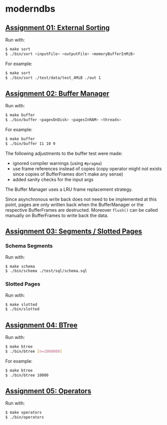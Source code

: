 # moderndbs

## [Assignment 01: External Sorting](https://github.com/julienschmidt/moderndbs/releases/tag/assignment01)

Run with:
```bash
$ make sort
$ ./bin/sort <inputFile> <outputFile> <memoryBufferInMiB>
```

For example:
```bash
$ make sort
$ ./bin/sort ./test/data/test_4MiB ./out 1
```


## [Assignment 02: Buffer Manager](https://github.com/julienschmidt/moderndbs/releases/tag/assignment02)

Run with:
```bash
$ make buffer
$ ./bin/buffer <pagesOnDisk> <pagesInRAM> <threads>
```

For example:
```bash
$ make buffer
$ ./bin/buffer 11 10 9
```

The following adjustments to the buffer test were made:
* ignored compiler warnings (using `#pragma`)
* use frame references instead of copies (copy operator might not exists since copies of BufferFrames don't make any sense)
* added sanity checks for the input args

The Buffer Manager uses a LRU frame replacement strategy.

Since asynchronous write back does not need to be implemented at this point, pages are only written back when the BufferManager or the respective BufferFrames are destructed. Moreover `flush()` can be called manually on BufferFrames to write back the data.

## [Assignment 03: Segments / Slotted Pages](https://github.com/julienschmidt/moderndbs/releases/tag/assignment03)

### Schema Segments
Run with:
```bash
$ make schema
$ ./bin/schema ./test/sql/schema.sql
```
### Slotted Pages
Run with:
```bash
$ make slotted
$ ./bin/slotted
```

## [Assignment 04: BTree](https://github.com/julienschmidt/moderndbs/releases/tag/assignment04)

Run with:
```bash
$ make btree
$ ./bin/btree [n=1000000]
```

For example:
```bash
$ make btree
$ ./bin/btree 10000
```

## [Assignment 05: Operators](https://github.com/julienschmidt/moderndbs/releases/tag/assignment05)

Run with:
```bash
$ make operators
$ ./bin/operators
```

